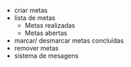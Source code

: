 - criar metas
- lista de metas
    - Metas realizadas
    - Metas abertas
- marcar/ desmarcar metas concluídas
- remover metas 
- sistema de mesagens